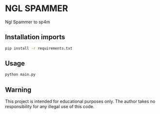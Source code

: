 # NGL SPAMMER

Ngl Spammer to sp4m
## Installation imports


```bash
pip install -r requirements.txt
```

## Usage
```bash
python main.py
```


## Warning

This project is intended for educational purposes only. The author takes no responsibility for any illegal use of this code.

